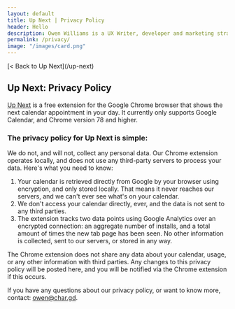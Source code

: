 ```yaml
---
layout: default
title: Up Next | Privacy Policy
header: Hello
description: Owen Williams is a UX Writer, developer and marketing strategist in Toronto, Canada.
permalink: /privacy/
image: "/images/card.png"
---
```

<div class="container mt-4">
  <div class="row">
    <div class="col-6 offset-3" markdown="1">
[< Back to Up Next](/up-next)

## Up Next: Privacy Policy
[Up Next](/up-next) is a free extension for the Google Chrome browser that shows the next calendar appointment in your day. It currently only supports Google Calendar, and Chrome version 78 and higher.

### The privacy policy for Up Next is simple:
We do not, and will not, collect any personal data. Our Chrome extension operates locally, and does not use any third-party servers to process your data. Here's what you need to know:

1. Your calendar is retrieved directly from Google by your browser using encryption, and only stored locally. That means it never reaches our servers, and we can't ever see what's on your calendar. 
2. We don't access your calendar directly, ever, and the data is not sent to any third parties.
3. The extension tracks two data points using Google Analytics over an encrypted connection: an aggregate number of installs, and a total amount of times the new tab page has been seen. No other information is collected, sent to our servers, or stored in any way. 

The Chrome extension does not share any data about your calendar, usage, or any other information with third parties. Any changes to this privacy policy will be posted here, and you will be notified via the Chrome extension if this occurs.

If you have any questions about our privacy policy, or want to know more, contact: [owen@char.gd](mailto:owen@char.gd).
</div>
  </div>
</div>